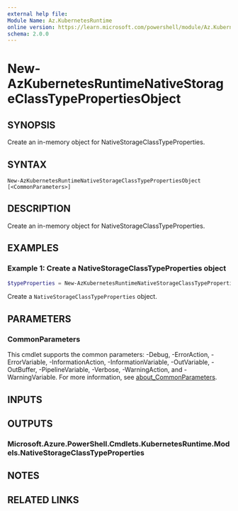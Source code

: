 ```yaml
---
external help file:
Module Name: Az.KubernetesRuntime
online version: https://learn.microsoft.com/powershell/module/Az.KubernetesRuntime/new-azkubernetesruntimenativestorageclasstypepropertiesobject
schema: 2.0.0
---
```


# New-AzKubernetesRuntimeNativeStorageClassTypePropertiesObject

## SYNOPSIS
Create an in-memory object for NativeStorageClassTypeProperties.

## SYNTAX

```
New-AzKubernetesRuntimeNativeStorageClassTypePropertiesObject [<CommonParameters>]
```

## DESCRIPTION
Create an in-memory object for NativeStorageClassTypeProperties.

## EXAMPLES

### Example 1: Create a NativeStorageClassTypeProperties object
```powershell
$typeProperties = New-AzKubernetesRuntimeNativeStorageClassTypePropertiesObject
```

Create a `NativeStorageClassTypeProperties` object.

## PARAMETERS

### CommonParameters
This cmdlet supports the common parameters: -Debug, -ErrorAction, -ErrorVariable, -InformationAction, -InformationVariable, -OutVariable, -OutBuffer, -PipelineVariable, -Verbose, -WarningAction, and -WarningVariable. For more information, see [about_CommonParameters](http://go.microsoft.com/fwlink/?LinkID=113216).

## INPUTS

## OUTPUTS

### Microsoft.Azure.PowerShell.Cmdlets.KubernetesRuntime.Models.NativeStorageClassTypeProperties

## NOTES

## RELATED LINKS

